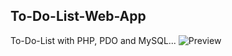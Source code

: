 ## To-Do-List-Web-App
To-Do-List with PHP, PDO and MySQL...
![Preview](https://user-images.githubusercontent.com/61410416/177566110-ea8c1f22-ab32-46d5-80a5-bb958bdd1191.png)
